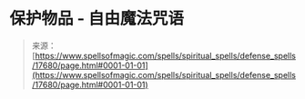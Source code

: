 <!--yml

category: 未分类

date: 2024-06-12 18:58:57

-->

# 保护物品 - 自由魔法咒语

> 来源：[https://www.spellsofmagic.com/spells/spiritual_spells/defense_spells/17680/page.html#0001-01-01](https://www.spellsofmagic.com/spells/spiritual_spells/defense_spells/17680/page.html#0001-01-01)
